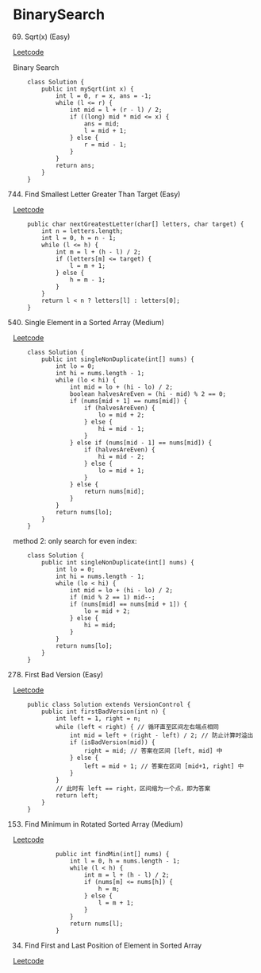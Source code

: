 # BinarySearch
69. Sqrt(x) (Easy)

[Leetcode](https://leetcode.com/problems/sqrtx/description/)

Binary Search

        class Solution {
            public int mySqrt(int x) {
                int l = 0, r = x, ans = -1;
                while (l <= r) {
                    int mid = l + (r - l) / 2;
                    if ((long) mid * mid <= x) {
                        ans = mid;
                        l = mid + 1;
                    } else {
                        r = mid - 1;
                    }
                }
                return ans;
            }
        }

744. Find Smallest Letter Greater Than Target (Easy)

[Leetcode](https://leetcode.com/problems/find-smallest-letter-greater-than-target/description/)


        public char nextGreatestLetter(char[] letters, char target) {
            int n = letters.length;
            int l = 0, h = n - 1;
            while (l <= h) {
                int m = l + (h - l) / 2;
                if (letters[m] <= target) {
                    l = m + 1;
                } else {
                    h = m - 1;
                }
            }
            return l < n ? letters[l] : letters[0];
        }
       
       
 540. Single Element in a Sorted Array (Medium)

[Leetcode](https://leetcode-cn.com/problems/single-element-in-a-sorted-array/description/)

        class Solution {
            public int singleNonDuplicate(int[] nums) {
                int lo = 0;
                int hi = nums.length - 1;
                while (lo < hi) {
                    int mid = lo + (hi - lo) / 2;
                    boolean halvesAreEven = (hi - mid) % 2 == 0;
                    if (nums[mid + 1] == nums[mid]) {
                        if (halvesAreEven) {
                            lo = mid + 2;
                        } else {
                            hi = mid - 1;
                        }
                    } else if (nums[mid - 1] == nums[mid]) {
                        if (halvesAreEven) {
                            hi = mid - 2;
                        } else {
                            lo = mid + 1;
                        }
                    } else {
                        return nums[mid];
                    }
                }
                return nums[lo];
            }
        }

method 2: only search for even index:

        class Solution {
            public int singleNonDuplicate(int[] nums) {
                int lo = 0;
                int hi = nums.length - 1;
                while (lo < hi) {
                    int mid = lo + (hi - lo) / 2;
                    if (mid % 2 == 1) mid--;
                    if (nums[mid] == nums[mid + 1]) {
                        lo = mid + 2;
                    } else {
                        hi = mid;
                    }
                }
                return nums[lo];
            }
        }
        
278. First Bad Version (Easy)

[Leetcode](https://leetcode-cn.com/problems/first-bad-version/)

        public class Solution extends VersionControl {
            public int firstBadVersion(int n) {
                int left = 1, right = n;
                while (left < right) { // 循环直至区间左右端点相同
                    int mid = left + (right - left) / 2; // 防止计算时溢出
                    if (isBadVersion(mid)) {
                        right = mid; // 答案在区间 [left, mid] 中
                    } else {
                        left = mid + 1; // 答案在区间 [mid+1, right] 中
                    }
                }
                // 此时有 left == right，区间缩为一个点，即为答案
                return left;
            }
        }

153. Find Minimum in Rotated Sorted Array (Medium)

[Leetcode](https://leetcode-cn.com/problems/find-minimum-in-rotated-sorted-array/)



                public int findMin(int[] nums) {
                    int l = 0, h = nums.length - 1;
                    while (l < h) {
                        int m = l + (h - l) / 2;
                        if (nums[m] <= nums[h]) {
                            h = m;
                        } else {
                            l = m + 1;
                        }
                    }
                    return nums[l];
                }


34. Find First and Last Position of Element in Sorted Array

[Leetcode](https://leetcode-cn.com/problems/find-first-and-last-position-of-element-in-sorted-array/)


